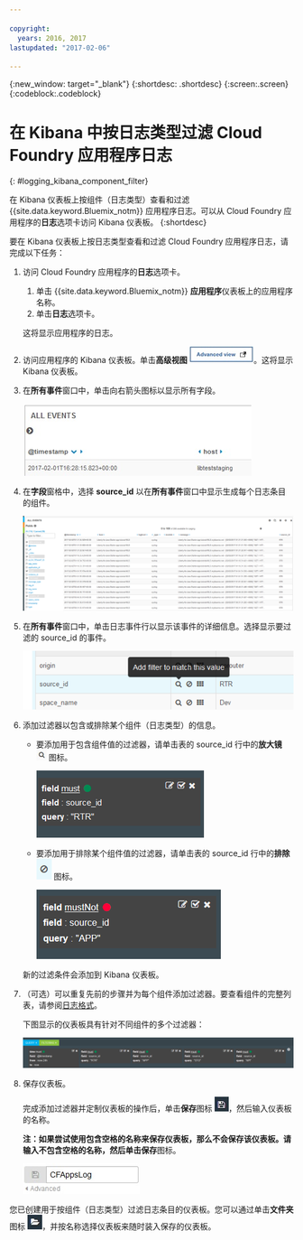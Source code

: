 ```yaml
---

copyright:
  years: 2016, 2017
lastupdated: "2017-02-06"

---
```


<!-- Common attributes used in the template are defined as follows: -->
{:new_window: target="_blank"}
{:shortdesc: .shortdesc}
{:screen:.screen}
{:codeblock:.codeblock}

# 在 Kibana 中按日志类型过滤 Cloud Foundry 应用程序日志
<!-- for example, Uploading your data -->
{: #logging_kibana_component_filter}
<!-- Provide an appropriate ID above -->

在 Kibana 仪表板上按组件（日志类型）查看和过滤 {{site.data.keyword.Bluemix_notm}} 应用程序日志。可以从 Cloud Foundry 应用程序的**日志**选项卡访问 Kibana 仪表板。
{:shortdesc}

<!-- Include a sentence to briefly introduce the steps/subtopics. Example: -->
要在 Kibana 仪表板上按日志类型查看和过滤 Cloud Foundry 应用程序日志，请完成以下任务：

1. 访问 Cloud Foundry 应用程序的**日志**选项卡。 

    1. 单击 {{site.data.keyword.Bluemix_notm}} **应用程序**仪表板上的应用程序名称。
    2. 单击**日志**选项卡。 
    
    这将显示应用程序的日志。

2. 访问应用程序的 Kibana 仪表板。单击**高级视图** ![“高级视图”链接](images/logging_advanced_view.jpg)。这将显示 Kibana 仪表板。

3. 在**所有事件**窗口中，单击向右箭头图标以显示所有字段。 

    ![具有向右箭头图标的“所有事件”窗口](images/logging_all_events_no_fields.jpg)

4. 在**字段**窗格中，选择 **source_id** 以在**所有事件**窗口中显示生成每个日志条目的组件。

    ![选择了 source_id 字段的“所有事件”窗口](images/logging_component.png)

5. 在**所有事件**窗口中，单击日志事件行以显示该事件的详细信息。选择显示要过滤的 source_id 的事件。

    ![显示所选日志事件详细信息的“所有事件”窗口](images/logging_component_add_filter.png)

6. 添加过滤器以包含或排除某个组件（日志类型）的信息。 

    * 要添加用于包含组件值的过滤器，请单击表的 source_id 行中的**放大镜** ![“放大镜”图标](images/logging_magnifying_glass.jpg) 图标。 

        ![source_id 字段的过滤条件](images/logging_component_filter.png) 

    * 要添加用于排除某个组件值的过滤器，请单击表的 source_id 行中的**排除** ![“排除”图标](images/logging_exclusion_icon.png) 图标。 
    
         ![用于排除 source_id 字段的过滤条件](images/logging_component_add_exclusion_filter.png) 
     
     新的过滤条件会添加到 Kibana 仪表板。

7. （可选）可以重复先前的步骤并为每个组件添加过滤器。要查看组件的完整列表，请参阅[日志格式](../logging_view_kibana3.html#kibana_log_format_cf)。

    下图显示的仪表板具有针对不同组件的多个过滤器：
    
    ![source_id 字段的多个过滤条件](images/logging_component_multiple_filters.png)

8. 保存仪表板。 

    完成添加过滤器并定制仪表板的操作后，单击**保存**图标 ![“保存”图标](images/logging_save.jpg)，然后输入仪表板的名称。 
      
    **注：**如果尝试使用包含空格的名称来保存仪表板，那么不会保存该仪表板。请输入不包含空格的名称，然后单击**保存**图标。
    
    ![保存仪表板名称](images/logging_save_dashboard.jpg)

您已创建用于按组件（日志类型）过滤日志条目的仪表板。您可以通过单击**文件夹**图标 ![“文件夹”图标](images/logging_folder.jpg)，并按名称选择仪表板来随时装入保存的仪表板。


